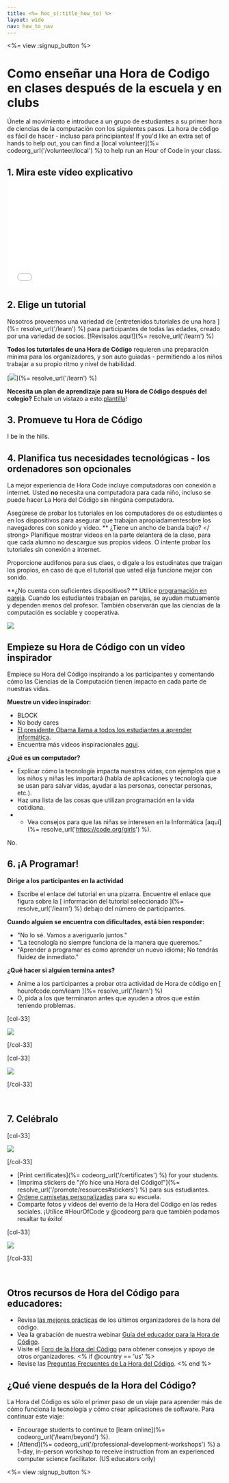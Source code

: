 ```yaml
---
title: <%= hoc_s(:title_how_to) %>
layout: wide
nav: how_to_nav
---
```

<%= view :signup_button %>

# Como enseñar una Hora de Codigo en clases después de la escuela y en clubs

Únete al movimiento e introduce a un grupo de estudiantes a su primer hora de ciencias de la computación con los siguientes pasos. La hora de código es fácil de hacer - incluso para principiantes! If you'd like an extra set of hands to help out, you can find a [local volunteer](%= codeorg_url('/volunteer/local') %) to help run an Hour of Code in your class.

## 1. Mira este vídeo explicativo <iframe width="500" height="255" src="//www.youtube.com/embed/SrnvvWDm73k" frameborder="0" allowfullscreen mark="crwd-mark"></iframe> 

## 2. Elige un tutorial

Nosotros proveemos una variedad de [entretenidos tutoriales de una hora ](%= resolve_url('/learn') %) para participantes de todas las edades, creado por una variedad de socios. [!Revísalos aquí!](%= resolve_url('/learn') %)

**Todos los tutoriales de una Hora de Código** requieren una preparación minima para los organizadores, y son auto guiadas - permitiendo a los niños trabajar a su propio ritmo y nivel de habilidad.

[![](/images/fit-700/tutorials.png)](%= resolve_url('/learn') %)

**Necesita un plan de aprendizaje para su Hora de Código después del colegio?** Echale un vistazo a esto:[plantilla](/files/AfterschoolEducatorLessonPlanOutline.docx)!

## 3. Promueve tu Hora de Código

I be in the hills.

## 4. Planifica tus necesidades tecnológicas - los ordenadores son opcionales

La mejor experiencia de Hora Code incluye computadoras con conexión a internet. Usted **no** necesita una computadora para cada niño, incluso se puede hacer La Hora del Código sin ningúna computadora.

Asegúrese de probar los tutoriales en los computadores de os estudiantes o en los dispositivos para asegurar que trabajan apropiadamentesobre los navegadores con sonido y video. ** ¿Tiene un ancho de banda bajo? </ strong> Planifique mostrar videos en la parte delantera de la clase, para que cada alumno no descargue sus propios videos. O intente probar los tutoriales sin conexión a internet.</p> 

Proporcione audifonos para sus claes, o digale a los estudinates que traigan los propios, en caso de que el tutorial que usted elija funcione mejor con sonido.

**¿No cuenta con suficientes dispositivos? ** Utilice [programación en pareja](https://www.youtube.com/watch?v=vgkahOzFH2Q). Cuando los estudiantes trabajan en parejas, se ayudan mutuamente y dependen menos del profesor. También observarán que las ciencias de la computación es sociable y cooperativa.

<img src="/images/fit-350/group_ipad.jpg" />

## Empieze su Hora de Código con un vídeo inspirador

Empiece su Hora del Código inspirando a los participantes y comentando cómo las Ciencias de la Computación tienen impacto en cada parte de nuestras vidas.

**Muestre un video inspirador:**

- BLOCK
- No body cares
- [El presidente Obama llama a todos los estudiantes a aprender informática](https://www.youtube.com/watch?v=6XvmhE1J9PY).
- Encuentra más videos inspiracionales [aquí](https://www.youtube.com/playlist?list=PLzdnOPI1iJNfpD8i4Sx7U0y2MccnrNZuP).

**¿Qué es un computador?**

- Explicar cómo la tecnología impacta nuestras vidas, con ejemplos que a los niños y niñas les importará (habla de aplicaciones y tecnología que se usan para salvar vidas, ayudar a las personas, conectar personas, etc.).
- Haz una lista de las cosas que utilizan programación en la vida cotidiana.
- - Vea consejos para que las niñas se interesen en la Informática [aquí](%= resolve_url('https://code.org/girls') %).

No.

## 6. ¡A Programar!

**Dirige a los participantes en la actividad**

- Escribe el enlace del tutorial en una pizarra. Encuentre el enlace que figura sobre la [ información del tutorial seleccionado ](%= resolve_url('/learn') %) debajo del número de participantes.

**Cuando alguien se encuentra con dificultades, está bien responder:**

- "No lo sé. Vamos a averiguarlo juntos."
- "La tecnología no siempre funciona de la manera que queremos."
- "Aprender a programar es como aprender un nuevo idioma; No tendrás fluidez de inmediato."

**¿Qué hacer si alguien termina antes?**

- Anime a los participantes a probar otra actividad de Hora de código en [ hourofcode.com/learn ](%= resolve_url('/learn') %)
- O, pida a los que terminaron antes que ayuden a otros que están teniendo problemas.

[col-33]

![](/images/fit-250/highschoolgirls.jpeg)

[/col-33]

[col-33]

![](/images/fit-300/group_ar.jpg)

[/col-33]

<p style="clear:both">&nbsp;</p>

## 7. Celébralo

[col-33]

![](/images/fit-300/boy-certificate.jpg)

[/col-33]

- [Print certificates](%= codeorg_url('/certificates') %) for your students.
- [Imprima stickers de "¡Yo hice una Hora del Código!"](%= resolve_url('/promote/resources#stickers') %) para sus estudiantes.
- [Ordene camisetas personalizadas](http://blog.code.org/post/132608499493/hour-of-code-shirts-and-more) para su escuela.
- Comparte fotos y vídeos del evento de la Hora del Código en las redes sociales. ¡Utilice #HourOfCode y @codeorg para que también podamos resaltar tu éxito!

[col-33]

![](/images/fit-260/highlight-certificates.jpg)

[/col-33]

<p style="clear:both">&nbsp;</p>

## Otros recursos de Hora del Código para educadores:

- Revisa [las mejores prácticas](http://www.slideshare.net/TeachCode/hour-of-code-best-practices-for-successful-educators-51273466) de los últimos organizadores de la hora del código.
- Vea la grabación de nuestra webinar [Guía del educador para la Hora de Código](https://youtu.be/EJeMeSW2-Mw).
- Visite el [Foro de la Hora del Código](http://forum.code.org/c/plc/hour-of-code) para obtener consejos y apoyo de otros organizadores. <% if @country == 'us' %>
- Revise las [Preguntas Frecuentes de La Hora del Código](https://support.code.org/hc/en-us/categories/200147083-Hour-of-Code). <% end %>

## ¿Qué viene después de la Hora del Código?

La Hora del Código es sólo el primer paso de un viaje para aprender más de cómo funciona la tecnología y cómo crear aplicaciones de software. Para continuar este viaje:

- Encourage students to continue to [learn online](%= codeorg_url('/learn/beyond') %).
- [Attend](%= codeorg_url('/professional-development-workshops') %) a 1-day, in-person workshop to receive instruction from an experienced computer science facilitator. (US educators only)

<%= view :signup_button %>